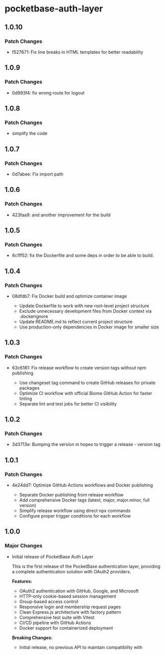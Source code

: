 # pocketbase-auth-layer

## 1.0.10

### Patch Changes

- f527671: Fix line breaks in HTML templates for better readability

## 1.0.9

### Patch Changes

- 0d993f4: fix wrong route for logout

## 1.0.8

### Patch Changes

- simplify the code

## 1.0.7

### Patch Changes

- 0d7abee: Fix import path

## 1.0.6

### Patch Changes

- 423faa9: and another improvement for the build

## 1.0.5

### Patch Changes

- 8c1ff52: fix the Dockerfile and some deps in order to be able to build.

## 1.0.4

### Patch Changes

- 08dfdb7: Fix Docker build and optimize container image

  - Update Dockerfile to work with new root-level project structure
  - Exclude unnecessary development files from Docker context via .dockerignore
  - Update README.md to reflect current project structure
  - Use production-only dependencies in Docker image for smaller size

## 1.0.3

### Patch Changes

- 63c6181: Fix release workflow to create version tags without npm publishing

  - Use changeset tag command to create GitHub releases for private packages
  - Optimize CI workflow with official Biome GitHub Action for faster linting
  - Separate lint and test jobs for better CI visibility

## 1.0.2

### Patch Changes

- 3d3713e: Bumping the version in hopes to trigger a release - version tag

## 1.0.1

### Patch Changes

- 4e24dd7: Optimize GitHub Actions workflows and Docker publishing

  - Separate Docker publishing from release workflow
  - Add comprehensive Docker tags (latest, major, major.minor, full version)
  - Simplify release workflow using direct npx commands
  - Configure proper trigger conditions for each workflow

## 1.0.0

### Major Changes

- Initial release of PocketBase Auth Layer

  This is the first release of the PocketBase authentication layer, providing a complete authentication solution with OAuth2 providers.

  **Features:**

  - OAuth2 authentication with GitHub, Google, and Microsoft
  - HTTP-only cookie-based session management
  - Group-based access control
  - Responsive login and membership request pages
  - Clean Express.js architecture with factory pattern
  - Comprehensive test suite with Vitest
  - CI/CD pipeline with GitHub Actions
  - Docker support for containerized deployment

  **Breaking Changes:**

  - Initial release, no previous API to maintain compatibility with
